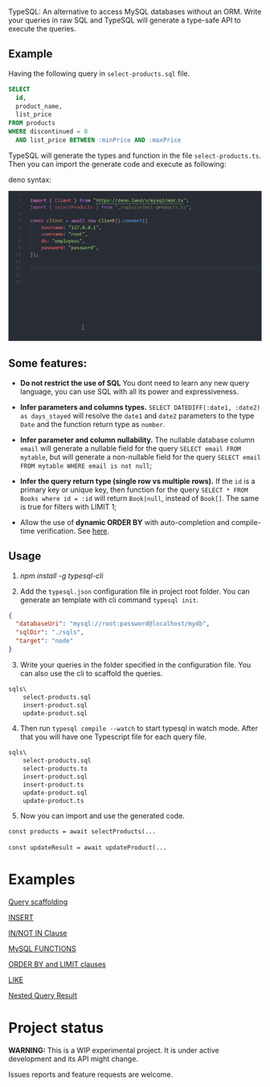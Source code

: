 TypeSQL: An alternative to access MySQL databases without an ORM. Write your queries in raw SQL and TypeSQL will generate a type-safe API to execute the queries.

## Example

Having the following query in `select-products.sql` file.

```sql
SELECT
  id,
  product_name,
  list_price
FROM products
WHERE discontinued = 0
  AND list_price BETWEEN :minPrice AND :maxPrice
```

TypeSQL will generate the types and function in the file `select-products.ts`.
Then you can import the generate code and execute as following:

deno syntax:

![](typesql-deno.gif)

## Some features:

- **Do not restrict the use of SQL** You dont need to learn any new query language, you can use SQL with all its power and expressiveness.

- **Infer parameters and columns types.** `SELECT DATEDIFF(:date1, :date2) as days_stayed` will resolve the `date1` and `date2` parameters to the type `Date` and the function return type as `number`.

- **Infer parameter and column nullability.** The nullable database column `email` will generate a nullable field for the query `SELECT email FROM mytable`, but will generate a non-nullable field for the query `SELECT email FROM mytable WHERE email is not null`;

- **Infer the query return type (single row vs multiple rows).** If the `id` is a primary key or unique key, then function for the query `SELECT * FROM Books where id = :id` will return `Book|null`, instead of `Book[]`. The same is true for filters with LIMIT 1;

- Allow the use of **dynamic ORDER BY** with auto-completion and compile-time verification. See [here](/docs/orderBy_limit.md).

## Usage

1. _npm install -g typesql-cli_

2. Add the `typesql.json` configuration file in project root folder. You can generate an template with cli command `typesql init`.

```json
{
  "databaseUri": "mysql://root:password@localhost/mydb",
  "sqlDir": "./sqls",
  "target": "node"
}
```

3. Write your queries in the folder specified in the configuration file. You can also use the cli to scaffold the queries.

```
sqls\
    select-products.sql
    insert-product.sql
    update-product.sql
```

4. Then run `typesql compile --watch` to start typesql in watch mode. After that you will have one Typescript file for each query file.

```
sqls\
    select-products.sql
    select-products.ts
    insert-product.sql
    insert-product.ts
    update-product.sql
    update-product.ts
```

5. Now you can import and use the generated code.

```
const products = await selectProducts(...

const updateResult = await updateProduct(...
```

# Examples

[Query scaffolding](/docs/query_scaffolding.md)

[INSERT](/docs/insert.md)

[IN/NOT IN Clause](/docs/in_clause.md)

[MySQL FUNCTIONS](/docs/functions.md)

[ORDER BY and LIMIT clauses](/docs/orderBy_limit.md)

[LIKE](/docs/like.md)

[Nested Query Result](/docs/nested-query-result.md)

# Project status

**WARNING:** This is a WIP experimental project. It is under active development and its API might change.

Issues reports and feature requests are welcome.
